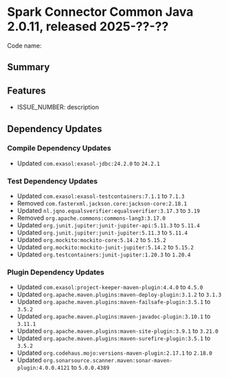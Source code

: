 # Spark Connector Common Java 2.0.11, released 2025-??-??

Code name:

## Summary

## Features

* ISSUE_NUMBER: description

## Dependency Updates

### Compile Dependency Updates

* Updated `com.exasol:exasol-jdbc:24.2.0` to `24.2.1`

### Test Dependency Updates

* Updated `com.exasol:exasol-testcontainers:7.1.1` to `7.1.3`
* Removed `com.fasterxml.jackson.core:jackson-core:2.18.1`
* Updated `nl.jqno.equalsverifier:equalsverifier:3.17.3` to `3.19`
* Removed `org.apache.commons:commons-lang3:3.17.0`
* Updated `org.junit.jupiter:junit-jupiter-api:5.11.3` to `5.11.4`
* Updated `org.junit.jupiter:junit-jupiter:5.11.3` to `5.11.4`
* Updated `org.mockito:mockito-core:5.14.2` to `5.15.2`
* Updated `org.mockito:mockito-junit-jupiter:5.14.2` to `5.15.2`
* Updated `org.testcontainers:junit-jupiter:1.20.3` to `1.20.4`

### Plugin Dependency Updates

* Updated `com.exasol:project-keeper-maven-plugin:4.4.0` to `4.5.0`
* Updated `org.apache.maven.plugins:maven-deploy-plugin:3.1.2` to `3.1.3`
* Updated `org.apache.maven.plugins:maven-failsafe-plugin:3.5.1` to `3.5.2`
* Updated `org.apache.maven.plugins:maven-javadoc-plugin:3.10.1` to `3.11.1`
* Updated `org.apache.maven.plugins:maven-site-plugin:3.9.1` to `3.21.0`
* Updated `org.apache.maven.plugins:maven-surefire-plugin:3.5.1` to `3.5.2`
* Updated `org.codehaus.mojo:versions-maven-plugin:2.17.1` to `2.18.0`
* Updated `org.sonarsource.scanner.maven:sonar-maven-plugin:4.0.0.4121` to `5.0.0.4389`
